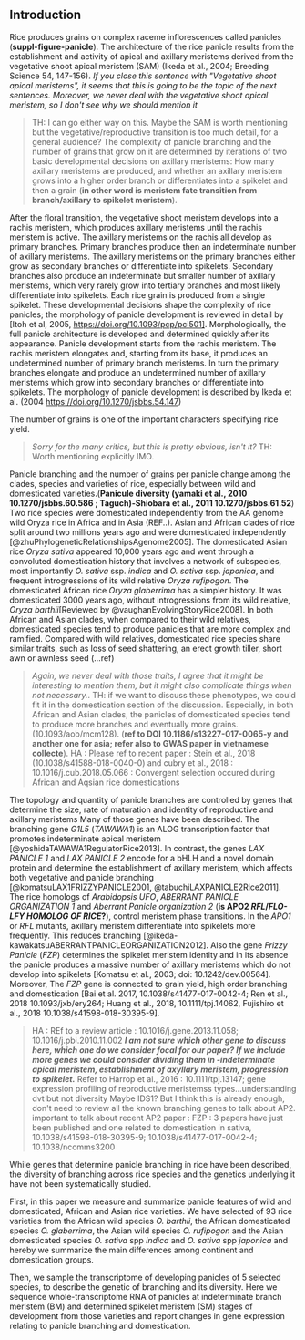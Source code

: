 ## Introduction

Rice produces grains on complex raceme inflorescences called panicles (**suppl-figure-panicle**).
The architecture of the rice panicle results from the establishment and activity of apical and axillary meristems derived from the vegetative shoot apical meristem (SAM) (Ikeda et al., 2004; Breeding Science 54, 147-156).
*If you close this sentence with "Vegetative shoot apical meristems", it seems that this is going to be the topic of the next sentences. Moreover, we never deal with the vegetative shoot apical meristem, so I don't see why we should mention it*

> TH: I can go either way on this. Maybe the SAM is worth mentioning but the vegetative/reproductive transition is too much detail, for a general audience?
The complexity of panicle branching and the number of grains that grow on it are determined by iterations of two basic developmental decisions on axillary meristems: How many axillary meristems are produced, and whether an axillary meristem grows into a higher order branch or differentiates into a spikelet and then a grain (**in other word is meristem fate transition from branch/axillary to spikelet meristem**).

After the floral transition, the vegetative shoot meristem develops into a rachis meristem, which produces axillary meristems until the rachis meristem is active.
The axillary meristems on the rachis all develop as primary branches.
Primary branches produce then an indeterminate number of axillary meristems. The axillary meristems on the primary branches either grow as secondary branches or differentiate into spikelets.
Secondary branches also produce an indeterminate but smaller number of axillary meristems, which very rarely grow into tertiary branches and most likely differentiate into spikelets. Each rice grain is produced from a single spikelet.
These developmental decisions shape the complexity of rice panicles; the morphology of panicle development is reviewed in detail by [Itoh et al, 2005, https://doi.org/10.1093/pcp/pci501].
Morphologically, the full panicle architecture is developed and determined quickly after its appearance. Panicle development starts from the rachis meristem.
The rachis meristem elongates and, starting from its base, it produces an undetermined number of primary branch meristems. In turn the primary branches elongate and produce an undetermined number of axillary meristems which grow into secondary branches or differentiate into spikelets.
The morphology of panicle development is described by Ikeda et al. (2004  https://doi.org/10.1270/jsbbs.54.147)

The number of grains is one of the important characters specifying rice yield.

> *Sorry for the many critics, but this is pretty obvious, isn't it?*
> TH: Worth mentioning explicitly IMO.

Panicle branching and the number of grains per panicle change among the clades, species and varieties of rice, especially between wild and domesticated varieties.(**Panicule diversity (yamaki et al., 2010 10.1270/jsbbs.60.586 ; Taguch)-Shiobara et al., 2011 10.1270/jsbbs.61.52**)
Two rice species were domesticated independently from the AA genome wild Oryza rice in Africa and in Asia (REF..).
Asian and African clades of rice split around two millions years ago and were domesticated independently [@zhuPhylogeneticRelationshipsAgenome2005].
The domesticated Asian rice *Oryza sativa* appeared 10,000 years ago and went through a convoluted domestication history that involves a network of subspecies, most importantly *O. sativa* ssp. *indica* and *O. sativa* ssp. *japonica*, and frequent introgressions of its wild relative *Oryza rufipogon*.
The domesticated African rice *Oryza glaberrima* has a simpler history. It was domesticated 3000 years ago, without introgressions from its wild relative, *Oryza barthii*[Reviewed by @vaughanEvolvingStoryRice2008].
In both African and Asian clades, when compared to their wild relatives, domesticated species tend to produce panicles that are more complex and ramified.
Compared with wild relatives, domesticated rice species share similar traits, such as loss of seed shattering, an erect growth tiller, short awn or awnless seed (…ref)

> *Again, we never deal with those traits, I agree that it might be interesting to mention them, but it might also complicate things when not necessary.*.
> TH: if we want to discuss these phenotypes, we could fit it in the domestication section of the discussion.
Especially, in both African and Asian clades, the panicles of domesticated species tend to produce more branches and eventually more grains. (10.1093/aob/mcm128). (**ref to DOI 10.1186/s13227-017-0065-y and another one for asia; refer also to GWAS paper in vietnamese collecte**).
>HA : Please ref to recent paper : Stein et al., 2018 (10.1038/s41588-018-0040-0) and cubry et al., 2018 : 10.1016/j.cub.2018.05.066 : Convergent selection occured during African and Aqsian rice domestications

The topology and quantity of panicle branches are controlled by genes that determine the size, rate of maturation and identity of reproductive and axillary meristems
Many of those genes have been described.
The branching gene *G1L5* (*TAWAWA1*) is an ALOG transcription factor that promotes indeterminate apical meristem [@yoshidaTAWAWA1RegulatorRice2013].
In contrast, the genes *LAX PANICLE 1* and *LAX PANICLE 2* encode for a bHLH and a novel domain protein and determine the establishment of axillary meristem, which affects both vegetative and panicle branching [@komatsuLAX1FRIZZYPANICLE2001, @tabuchiLAXPANICLE2Rice2011].
The rice homologs of *Arabidopsis* *UFO*, *ABERRANT PANICLE ORGANIZATION 1* and *Aberrant Panicle organization 2* (**is APO2 *RFL*/*FLO-LFY HOMOLOG OF RICE*?**), control meristem phase transitions. In the *APO1* or *RFL* mutants, axillary meristem differentiate into spikelets more frequently. This reduces branching [@ikeda-kawakatsuABERRANTPANICLEORGANIZATION2012].
Also the gene *Frizzy Panicle* (*FZP*) determines the spikelet meristem identity and in its absence the panicle produces a massive number of axillary meristems which do not develop into spikelets [Komatsu et al., 2003; doi: 10.1242/dev.00564]. Moreover, The *FZP* gene is connected to grain yield, high order branching and domestication [Bai et al. 2017, 10.1038/s41477-017-0042-4; Ren et al., 2018 10.1093/jxb/ery264; Huang et al., 2018, 10.1111/tpj.14062, Fujishiro et al., 2018  10.1038/s41598-018-30395-9].

> HA : REf to a review article : 10.1016/j.gene.2013.11.058; 10.1016/j.pbi.2010.11.002
***I am not sure which other gene to discuss here, which one do we consider focal for our paper? If we include more genes we could consider dividing them in -indeterminate apical meristem, establishment of axyllary meristem, progression to spikelet.***
>Refer to Harrop et al., 2016 : 10.1111/tpj.13147; gene expression profiling of reproductive meristemss types...understanding dvt but not diversity
> Maybe IDS1? But I think this is already enough, don't need to review all the known branching genes to talk about AP2.
> important to talk about recent AP2 paper : FZP : 3 papers have just been published and one related to domestication in sativa, 10.1038/s41598-018-30395-9; 10.1038/s41477-017-0042-4; 10.1038/ncomms3200


While genes that determine panicle branching in rice have been described, the diversity of branching across rice species and the genetics underlying it have not been systematically studied.

First, in this paper we measure and summarize panicle features of wild and domesticated, African and Asian rice varieties. We have selected of 93 rice varieties from the African wild species *O. barthii*, the African domesticated species *O. glaberrima*, the Asian wild species *O. rufipogon* and the Asian domesticated species *O. sativa* spp *indica* and *O. sativa* spp *japonica* and hereby we summarize the main differences among continent and domestication groups.

Then, we sample the transcriptome of developing panicles of 5 selected species, to describe the genetic of branching and its diversity. Here we sequence whole-transcriptome RNA of panicles at indeterminate branch meristem (BM) and determined spikelet meristem (SM) stages of development from those varieties and report changes in gene expression relating to panicle branching and domestication.

